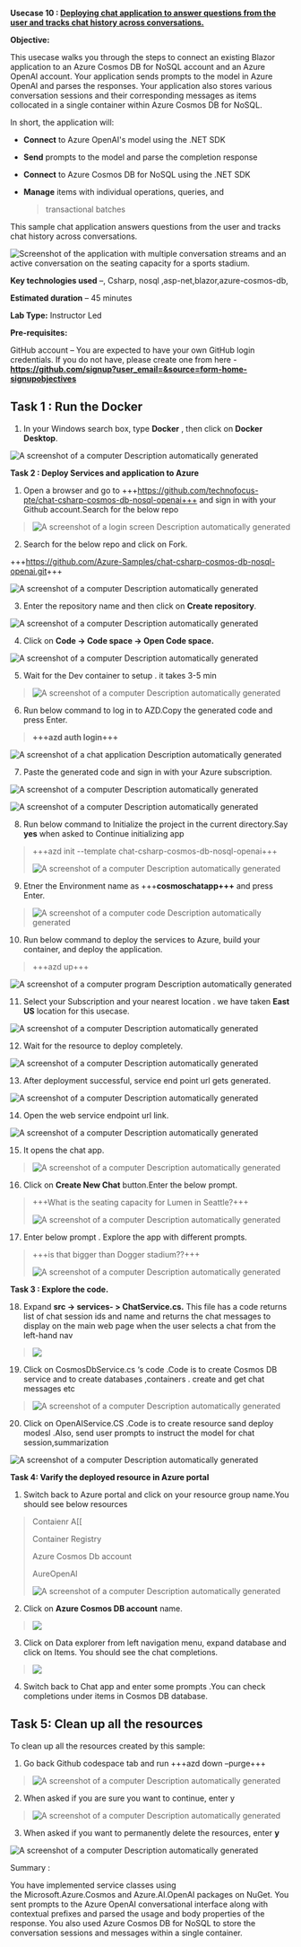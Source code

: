 **Usecase 10 : [Deploying chat application to answer questions from the
user and tracks chat history across
conversations.](https://github.com/Azure-Samples/chat-csharp-cosmos-db-nosql-openai)**

**Objective:**

This usecase walks you through the steps to connect an existing Blazor
application to an Azure Cosmos DB for NoSQL account and an Azure OpenAI
account. Your application sends prompts to the model in Azure OpenAI and
parses the responses. Your application also stores various conversation
sessions and their corresponding messages as items collocated in a
single container within Azure Cosmos DB for NoSQL.

In short, the application will:

- **Connect** to Azure OpenAI's model using the .NET SDK

- **Send** prompts to the model and parse the completion response

- **Connect** to Azure Cosmos DB for NoSQL using the .NET SDK

- **Manage** items with individual operations, queries, and
  > transactional batches

This sample chat application answers questions from the user and tracks
chat history across conversations.

![Screenshot of the application with multiple conversation streams and
an active conversation on the seating capacity for a sports
stadium.](./media/image1.png)

**Key technologies used** –, Csharp, nosql
,asp-net,blazor,azure-cosmos-db,

**Estimated duration** – 45 minutes

**Lab Type:** Instructor Led

**Pre-requisites:**

GitHub account – You are expected to have your own GitHub login
credentials. If you do not have, please create one from here -
**<https://github.com/signup?user_email=&source=form-home-signupobjectives>**

## Task 1 : Run the Docker

1.  In your Windows search box, type **Docker** , then click on **Docker
    Desktop**.

![A screenshot of a computer Description automatically
generated](./media/image2.png)

**Task 2 : Deploy Services and application to Azure**

1.  Open a browser and go to
    +++https://github.com/technofocus-pte/chat-csharp-cosmos-db-nosql-openai+++
    and sign in with your Github account.Search for the below repo

> ![A screenshot of a login screen Description automatically
> generated](./media/image3.png)

2.  Search for the below repo and click on Fork.

+++<https://github.com/Azure-Samples/chat-csharp-cosmos-db-nosql-openai.git>+++

![A screenshot of a computer Description automatically
generated](./media/image4.png)

3.  Enter the repository name and then click on **Create repository**.

![A screenshot of a computer Description automatically
generated](./media/image5.png)

4.  Click on **Code -\> Code space -\> Open Code space.**

![A screenshot of a computer Description automatically
generated](./media/image6.png)

5.  Wait for the Dev container to setup . it takes 3-5 min

> ![A screenshot of a computer Description automatically
> generated](./media/image7.png)

6.  Run below command to log in to AZD.Copy the generated code and press
    Enter.

> **+++azd auth login+++**

![A screenshot of a chat application Description automatically
generated](./media/image8.png)

7.  Paste the generated code and sign in with your Azure subscription.

![A screenshot of a computer Description automatically
generated](./media/image9.png)

![A screenshot of a computer Description automatically
generated](./media/image10.png)

8.  Run below command to Initialize the project in the current
    directory.Say **yes** when asked to Continue initializing app

> +++azd init --template chat-csharp-cosmos-db-nosql-openai+++
>
> ![A screenshot of a computer Description automatically
> generated](./media/image11.png)

9.  Etner the Environment name as +++**cosmoschatapp+++** and press
    Enter.

> ![A screenshot of a computer code Description automatically
> generated](./media/image12.png)

10. Run below command to deploy the services to Azure, build your
    container, and deploy the application.

> +++azd up+++

![A screenshot of a computer program Description automatically
generated](./media/image13.png)

11. Select your Subscription and your nearest location . we have taken
    **East US** location for this usecase.

![A screenshot of a computer Description automatically
generated](./media/image14.png)

12. Wait for the resource to deploy completely.

![A screenshot of a computer Description automatically
generated](./media/image15.png)

13. After deployment successful, service end point url gets generated.

![A screenshot of a computer Description automatically
generated](./media/image16.png)

14. Open the web service endpoint url link.

![A screenshot of a computer Description automatically
generated](./media/image17.png)

15. It opens the chat app.

> ![A screenshot of a computer Description automatically
> generated](./media/image18.png)

16. Click on **Create New Chat** button.Enter the below prompt.

> +++What is the seating capacity for Lumen in Seattle?+++
>
> ![A screenshot of a computer Description automatically
> generated](./media/image19.png)

17. Enter below prompt . Explore the app with different prompts.

> +++is that bigger than Dogger stadium??+++
>
> ![A screenshot of a computer Description automatically
> generated](./media/image20.png)

**Task 3 : Explore the code.**

18. Expand **src -\> services- \> ChatService.cs.** This file has a code
    returns list of chat session ids and name and returns the chat
    messages to display on the main web page when the user selects a
    chat from the left-hand nav

> ![](./media/image21.png)

19. Click on CosmosDbService.cs ‘s code .Code is to create Cosmos DB
    service and to create databases ,containers . create and get chat
    messages etc

> ![A screenshot of a computer Description automatically
> generated](./media/image22.png)

20. Click on OpenAIService.CS .Code is to create resource sand deploy
    modesl .Also, send user prompts to instruct the model for chat
    session,summarization

![A screenshot of a computer Description automatically
generated](./media/image23.png)

**Task 4: Varify the deployed resource in Azure portal**

1.  Switch back to Azure portal and click on your resource group
    name.You should see below resources

> Contaienr A\[\[
>
> Container Registry
>
> Azure Cosmos Db account
>
> AureOpenAI
>
> ![A screenshot of a computer Description automatically
> generated](./media/image24.png)

2.  Click on **Azure Cosmos DB account** name.

> ![](./media/image25.png)

3.  Click on Data explorer from left navigation menu, expand database
    and click on Items. You should see the chat completions.

> ![](./media/image26.png)

4.  Switch back to Chat app and enter some prompts .You can check
    completions under items in Cosmos DB database.

## Task 5: Clean up all the resources

To clean up all the resources created by this sample:

1.  Go back Github codespace tab and run +++azd down –purge+++

> ![A screenshot of a computer Description automatically
> generated](./media/image27.png)

2.  When asked if you are sure you want to continue, enter y

> ![A screenshot of a computer Description automatically
> generated](./media/image28.png)

3.  When asked if you want to permanently delete the resources,
    enter **y**

![A screenshot of a computer Description automatically
generated](./media/image29.png)

Summary :

You have implemented service classes using
the Microsoft.Azure.Cosmos and Azure.AI.OpenAI packages on NuGet. You
sent prompts to the Azure OpenAI conversational interface along with
contextual prefixes and parsed the usage and body properties of the
response. You also used Azure Cosmos DB for NoSQL to store the
conversation sessions and messages within a single container.
